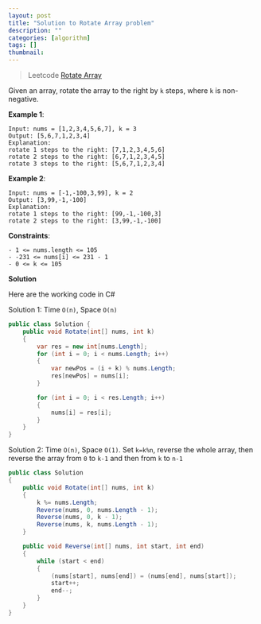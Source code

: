 ```yaml
---
layout: post
title: "Solution to Rotate Array problem"
description: ""
categories: [algorithm]
tags: []
thumbnail:
---
```


> Leetcode [Rotate Array](https://leetcode.com/problems/rotate-array/)

Given an array, rotate the array to the right by `k` steps, where `k` is non-negative.

**Example 1**:
```
Input: nums = [1,2,3,4,5,6,7], k = 3
Output: [5,6,7,1,2,3,4]
Explanation:
rotate 1 steps to the right: [7,1,2,3,4,5,6]
rotate 2 steps to the right: [6,7,1,2,3,4,5]
rotate 3 steps to the right: [5,6,7,1,2,3,4]
```

**Example 2**:
```
Input: nums = [-1,-100,3,99], k = 2
Output: [3,99,-1,-100]
Explanation:
rotate 1 steps to the right: [99,-1,-100,3]
rotate 2 steps to the right: [3,99,-1,-100]
```

**Constraints**:
```
- 1 <= nums.length <= 105
- -231 <= nums[i] <= 231 - 1
- 0 <= k <= 105
```

<!-- more -->

**Solution**

Here are the working code in C#

Solution 1: Time `O(n)`, Space `O(n)`
```csharp
public class Solution {
    public void Rotate(int[] nums, int k)
    {
        var res = new int[nums.Length];
        for (int i = 0; i < nums.Length; i++)
        {
            var newPos = (i + k) % nums.Length;
            res[newPos] = nums[i];
        }

        for (int i = 0; i < res.Length; i++)
        {
            nums[i] = res[i];
        }
    }
}
```

Solution 2: Time `O(n)`, Space `O(1)`. Set `k=k%n`, reverse the whole array, then reverse
the array from `0` to `k-1` and then from `k` to `n-1`
```csharp
public class Solution
{
    public void Rotate(int[] nums, int k)
    {
        k %= nums.Length;
        Reverse(nums, 0, nums.Length - 1);
        Reverse(nums, 0, k - 1);
        Reverse(nums, k, nums.Length - 1);
    }

    public void Reverse(int[] nums, int start, int end)
    {
        while (start < end)
        {
            (nums[start], nums[end]) = (nums[end], nums[start]);
            start++;
            end--;
        }
    }
}
```
